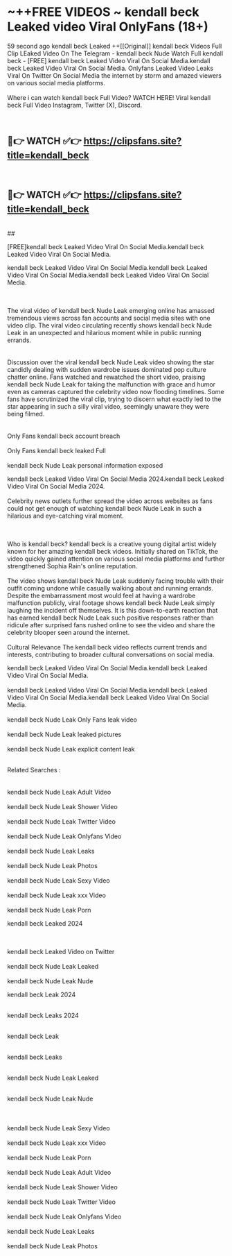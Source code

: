 # ~++FREE VIDEOS ~ kendall beck Leaked video Viral OnlyFans (18+)<br>


59 second ago kendall beck Leaked ++[[Original]] kendall beck Videos Full Clip LEaked Video On The Telegram  - kendall beck Nude  Watch Full kendall beck - [FREE] kendall beck Leaked Video Viral On Social Media.kendall beck Leaked Video Viral On Social Media.   Onlyfans Leaked Video Leaks Viral On Twitter On Social Media the internet by storm and amazed viewers on various social media platforms. <br><br>
Where i can watch kendall beck Full Video? WATCH HERE! Viral kendall beck Full Video Instagram, Twitter (X), Discord. <br>


 <br>

##  🔴👉 WATCH ✅👉  <a href="https://clipsfans.site?title=kendall_beck&ref=git">https://clipsfans.site?title=kendall_beck</a> <br>
  <br>

##  🔴👉 WATCH ✅👉  <a href="https://clipsfans.site?title=kendall_beck&ref=git">https://clipsfans.site?title=kendall_beck</a> <br>
  <br>
  ##



[FREE]kendall beck Leaked Video Viral On Social Media.kendall beck Leaked Video Viral On Social Media. <br>

kendall beck Leaked Video Viral On Social Media.kendall beck Leaked Video Viral On Social Media.kendall beck Leaked Video Viral On Social Media. <br>


  <br>

  <br>
The viral video of kendall beck Nude Leak emerging online has amassed tremendous views across fan accounts and social media sites with one video clip. The viral video circulating recently shows kendall beck Nude Leak in an unexpected and hilarious moment while in public running errands.<br>
<br>


<br>
Discussion over the viral kendall beck Nude Leak video showing the star candidly dealing with sudden wardrobe issues dominated pop culture chatter online. Fans watched and rewatched the short video, praising kendall beck Nude Leak for taking the malfunction with grace and humor even as cameras captured the celebrity video now flooding timelines. Some fans have scrutinized the viral clip, trying to discern what exactly led to the star appearing in such a silly viral video, seemingly unaware they were being filmed.<br>
<br>
<br> 
Only Fans kendall beck account breach<br>
<br>
Only Fans kendall beck leaked Full <br>
<br>
kendall beck Nude Leak personal information exposed<br>

kendall beck Leaked Video Viral On Social Media 2024.kendall beck Leaked Video Viral On Social Media 2024. <br>
<br>
Celebrity news outlets further spread the video across websites as fans could not get enough of watching kendall beck Nude Leak in such a hilarious and eye-catching viral moment.<br>
<br>

<br>
Who is kendall beck? kendall beck is a creative young digital artist widely known for her amazing kendall beck videos. Initially shared on TikTok, the video quickly gained attention on various social media platforms and further strengthened Sophia Rain's online reputation.<br>
<br>
The video shows kendall beck Nude Leak suddenly facing trouble with their outfit coming undone while casually walking about and running errands. Despite the embarrassment most would feel at having a wardrobe malfunction publicly, viral footage shows kendall beck Nude Leak simply laughing the incident off themselves. It is this down-to-earth reaction that has earned kendall beck Nude Leak such positive responses rather than ridicule after surprised fans rushed online to see the video and share the celebrity blooper seen around the internet.<br>
<br>
Cultural Relevance The kendall beck video reflects current trends and interests, contributing to broader cultural conversations on social media.<br>

kendall beck Leaked Video Viral On Social Media.kendall beck Leaked Video Viral On Social Media.<br>
<br>
kendall beck Leaked Video Viral On Social Media.kendall beck Leaked Video Viral On Social Media.kendall beck Leaked Video Viral On Social Media.<br>
<br>
kendall beck Nude Leak Only Fans leak video<br>
<br>
kendall beck Nude Leak leaked pictures<br>
<br>
kendall beck Nude Leak explicit content leak<br>


<br>
Related Searches :<br>
<br>

<br>
kendall beck Nude Leak Adult Video<br>
<br>
kendall beck Nude Leak Shower Video<br>
<br>
kendall beck Nude Leak Twitter Video<br>
<br>
kendall beck Nude Leak Onlyfans Video<br>
<br>
kendall beck Nude Leak Leaks<br>
<br>
kendall beck Nude Leak Photos<br>

<br>
kendall beck Nude Leak Sexy Video<br>
<br>
kendall beck Nude Leak xxx Video<br>
<br>
kendall beck Nude Leak Porn<br>

kendall beck  Leaked 2024 <br> <br>
<br>

kendall beck Leaked Video on Twitter <br>
<br>
kendall beck Nude Leak Leaked<br>
<br>
kendall beck Nude Leak Nude<br>


kendall beck  Leak 2024 <br> <br>



kendall beck  Leaks 2024 <br> <br>



 
kendall beck  Leak<br> <br>



kendall beck  Leaks<br> <br>


kendall beck Nude Leak Leaked<br> <br>

kendall beck Nude Leak Nude<br> <br>
<br> <br>
kendall beck Nude Leak Sexy Video
<br> <br>
kendall beck Nude Leak xxx Video
<br> <br>
kendall beck Nude Leak Porn
<br> <br>
kendall beck Nude Leak Adult Video
<br> <br>
kendall beck Nude Leak Shower Video
<br> <br>
kendall beck Nude Leak Twitter Video
<br> <br>
kendall beck Nude Leak Onlyfans Video
<br> <br>
kendall beck Nude Leak Leaks
<br> <br>
kendall beck Nude Leak Photos






</p>




 



</p>










